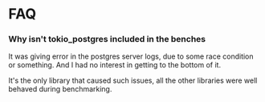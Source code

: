# FAQ

### Why isn't tokio_postgres included in the benches

It was giving error in the postgres server logs, due to some race condition or something. And I had no interest in getting to the bottom of it.

It's the only library that caused such issues, all the other libraries were well behaved during benchmarking.
